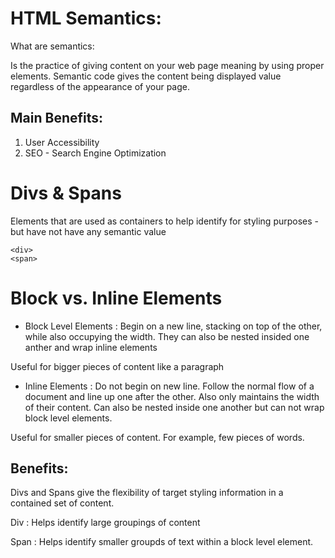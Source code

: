# HTML Semantics: 
What are semantics: 

Is the practice of giving content on your web page meaning by using proper elements. Semantic code gives the content being displayed value regardless of the appearance of your page. 

## Main Benefits: 
1. User Accessibility 
2. SEO - Search Engine Optimization

# Divs & Spans 
Elements that are used as containers to help identify for styling purposes - but have not have any semantic value
```
<div>
<span>
```
# Block vs. Inline Elements
- Block Level Elements
: Begin on a new line, stacking on top of the other, while also occupying the width. They can also be nested insided one anther and wrap inline elements

Useful for bigger pieces of content like a paragraph

- Inline Elements
: Do not begin on new line. Follow the normal flow of a document and line up one after the other. Also only maintains the width of their content. Can also be nested inside one another but can not wrap block level elements. 

Useful for smaller pieces of content. For example, few pieces of words.

## Benefits: 
Divs and Spans give the flexibility of target styling information in a contained set of content.

Div
: Helps identify large groupings of content

Span
: Helps identify smaller groupds of text within a block level element. 
